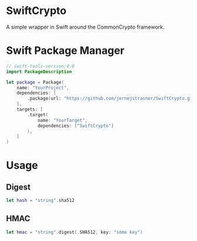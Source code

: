# SwiftCrypto
A simple wrapper in Swift around the CommonCrypto framework.

# Swift Package Manager
```swift
// swift-tools-version:4.0
import PackageDescription

let package = Package(
    name: "YourProject",
    dependencies: [
        .package(url: "https://github.com/jernejstrasner/SwiftCrypto.git", .branch("master"))
    ],
    targets: [
        .target(
            name: "YourTarget",
            dependencies: ["SwiftCrypto"]
        ),
    ]
)
```

# Usage
## Digest
```swift
let hash = "string".sha512
```

## HMAC
```swift
let hmac = "string".digest(.SHA512, key: "some key")
```
